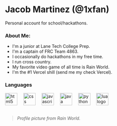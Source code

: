 # Jacob Martinez (@1xfan)
Personal account for school/hackathons.

### About Me:
* I'm a junior at Lane Tech College Prep.
* I'm a captain of FRC Team 4863.
* I occasionally do hackathons in my free time.
* I run cross country.
* My favorite video game of all time is Rain World.
* I'm the #1 Vercel shill (send me my check Vercel).

### Languages
<div align="left">
  <img src="https://skillicons.dev/icons?i=html" height="40" alt="html5 logo"  />
  <img width="12" />
  <img src="https://skillicons.dev/icons?i=css" height="40" alt="css logo"  />
  <img width="12" />
  <img src="https://skillicons.dev/icons?i=js" height="40" alt="javascript logo"  />
  <img width="12" />
  <img src="https://skillicons.dev/icons?i=java" height="40" alt="java logo"  />
  <img width="12" />
  <img src="https://skillicons.dev/icons?i=py" height="40" alt="python logo"  />
  <img width="12" />
  <img src="https://skillicons.dev/icons?i=lua" height="40" alt="lua logo"  />
</div>
<br>

> *Profile picture from Rain World.*
